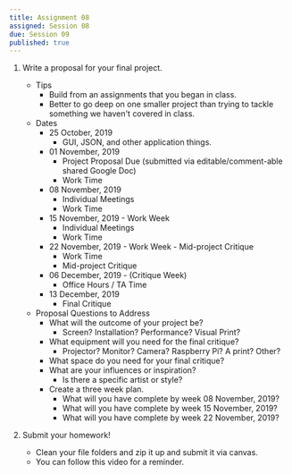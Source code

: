 ```yaml
---
title: Assignment 08
assigned: Session 08
due: Session 09
published: true
---
```


1. Write a proposal for your final project.
    - Tips
        - Build from an assignments that you began in class.
        - Better to go deep on one smaller project than trying to tackle something we haven't covered in class.
    - Dates
        - 25 October, 2019
            - GUI, JSON, and other application things.
        - 01 November, 2019
            - Project Proposal Due (submitted via editable/comment-able shared Google Doc)
            - Work Time
        - 08 November, 2019
            - Individual Meetings
            - Work Time
        - 15 November, 2019 - Work Week
            - Individual Meetings
            - Work Time
        - 22 November, 2019 - Work Week - Mid-project Critique
            - Work Time
            - Mid-project Critique
        - 06 December, 2019 - (Critique Week)
            - Office Hours / TA Time
        - 13 December, 2019
            - Final Critique
    - Proposal Questions to Address
        - What will the outcome of your project be?
            - Screen? Installation? Performance? Visual Print?
        - What equipment will you need for the final critique?
            - Projector? Monitor? Camera? Raspberry Pi? A print? Other?
        - What space do you need for your final critique?
        - What are your influences or inspiration?
            - Is there a specific artist or style?
        - Create a three week plan.
            - What will you have complete by week 08 November, 2019?
            - What will you have complete by week 15 November, 2019?
            - What will you have complete by week 22 November, 2019?

2. Submit your homework!
    - Clean your file folders and zip it up and submit it via canvas.
    - You can follow this video for a reminder.
